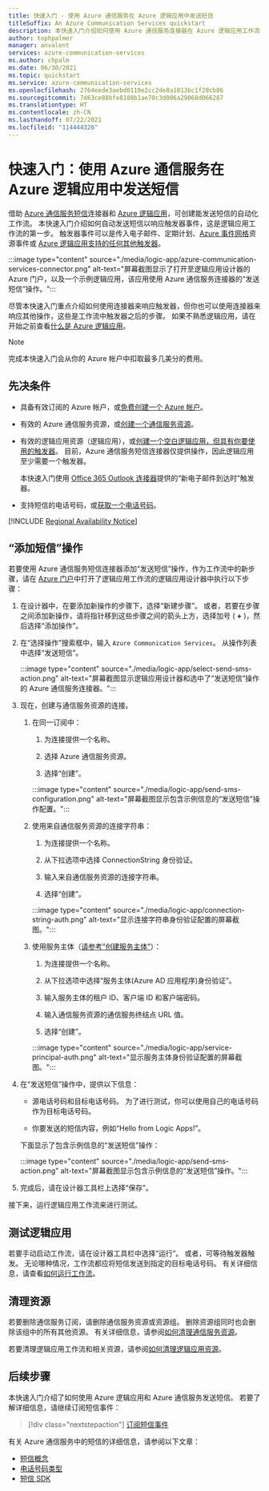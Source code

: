 ```yaml
---
title: 快速入门 - 使用 Azure 通信服务在 Azure 逻辑应用中发送短信
titleSuffix: An Azure Communication Services quickstart
description: 本快速入门介绍如何使用 Azure 通信服务连接器在 Azure 逻辑应用工作流中发送短信。
author: tophpalmer
manager: anvalent
services: azure-communication-services
ms.author: chpalm
ms.date: 06/30/2021
ms.topic: quickstart
ms.service: azure-communication-services
ms.openlocfilehash: 2764eede3aebd0110e2cc2de8a1813bc1f28cb86
ms.sourcegitcommit: 7d63ce88bfe8188b1ae70c3d006a29068d066287
ms.translationtype: HT
ms.contentlocale: zh-CN
ms.lasthandoff: 07/22/2021
ms.locfileid: "114444326"
---
```

# <a name="quickstart-send-sms-messages-in-azure-logic-apps-with-azure-communication-services"></a>快速入门：使用 Azure 通信服务在 Azure 逻辑应用中发送短信

借助 [Azure 通信服务短信](../../overview.md)连接器和 [Azure 逻辑应用](../../../logic-apps/logic-apps-overview.md)，可创建能发送短信的自动化工作流。 本快速入门介绍如何自动发送短信以响应触发器事件，这是逻辑应用工作流的第一步。 触发器事件可以是传入电子邮件、定期计划、[Azure 事件网格](../../../event-grid/overview.md)资源事件或 [Azure 逻辑应用支持的任何其他触发器](/connectors/connector-reference/connector-reference-logicapps-connectors)。

:::image type="content" source="./media/logic-app/azure-communication-services-connector.png" alt-text="屏幕截图显示了打开至逻辑应用设计器的 Azure 门户，以及一个示例逻辑应用，该应用使用 Azure 通信服务连接器的“发送短信”操作。":::

尽管本快速入门重点介绍如何使用连接器来响应触发器，但你也可以使用连接器来响应其他操作，这些是工作流中触发器之后的步骤。 如果不熟悉逻辑应用，请在开始之前查看[什么是 Azure 逻辑应用](../../../logic-apps/logic-apps-overview.md)。

> [!NOTE]
> 完成本快速入门会从你的 Azure 帐户中扣取最多几美分的费用。

## <a name="prerequisites"></a>先决条件

- 具备有效订阅的 Azure 帐户，或[免费创建一个 Azure 帐户](https://azure.microsoft.com/free/?WT.mc_id=A261C142F)。

- 有效的 Azure 通信服务资源，或[创建一个通信服务资源](../create-communication-resource.md)。

- 有效的逻辑应用资源（逻辑应用），或[创建一个空白逻辑应用，但具有你要使用的触发器](../../../logic-apps/quickstart-create-first-logic-app-workflow.md)。 目前，Azure 通信服务短信连接器仅提供操作，因此逻辑应用至少需要一个触发器。

  本快速入门使用 [Office 365 Outlook 连接器](/connectors/office365/)提供的“新电子邮件到达时”触发器。

- 支持短信的电话号码，或[获取一个电话号码](./get-phone-number.md)。

[!INCLUDE [Regional Availability Notice](../../includes/regional-availability-include.md)]

## <a name="add-an-sms-action"></a>“添加短信”操作

若要使用 Azure 通信服务短信连接器添加“发送短信”操作，作为工作流中的新步骤，请在 [Azure 门户](https://portal.azure.com)中打开了逻辑应用工作流的逻辑应用设计器中执行以下步骤：

1. 在设计器中，在要添加新操作的步骤下，选择“新建步骤”。 或者，若要在步骤之间添加新操作，请将指针移到这些步骤之间的箭头上方，选择加号 ( **+** )，然后选择“添加操作”。

1. 在“选择操作”搜索框中，输入 `Azure Communication Services`。 从操作列表中选择“发送短信”。

   :::image type="content" source="./media/logic-app/select-send-sms-action.png" alt-text="屏幕截图显示逻辑应用设计器和选中了“发送短信”操作的 Azure 通信服务连接器。":::

1. 现在，创建与通信服务资源的连接。
    1. 在同一订阅中：

       1. 为连接提供一个名称。

       1. 选择 Azure 通信服务资源。

       1. 选择“创建”。

       :::image type="content" source="./media/logic-app/send-sms-configuration.png" alt-text="屏幕截图显示包含示例信息的“发送短信”操作配置。":::

    1. 使用来自通信服务资源的连接字符串：
        
        1. 为连接提供一个名称。
        
        1. 从下拉选项中选择 ConnectionString 身份验证。
        
        1. 输入来自通信服务资源的连接字符串。
        
        1. 选择“创建”。
        
        :::image type="content" source="./media/logic-app/connection-string-auth.png" alt-text="显示连接字符串身份验证配置的屏幕截图。":::
        
    1. 使用服务主体（[请参考“创建服务主体”](../identity/service-principal-from-cli.md)）：
        1. 为连接提供一个名称。
        
        1. 从下拉选项中选择“服务主体(Azure AD 应用程序)身份验证”。
        
        1. 输入服务主体的租户 ID、客户端 ID 和客户端密码。
        
        1. 输入通信服务资源的通信服务终结点 URL 值。
        
        1. 选择“创建”。
        
        :::image type="content" source="./media/logic-app/service-principal-auth.png" alt-text="显示服务主体身份验证配置的屏幕截图。":::     

1. 在“发送短信”操作中，提供以下信息： 

   * 源电话号码和目标电话号码。 为了进行测试，你可以使用自己的电话号码作为目标电话号码。

   * 你要发送的短信内容，例如“Hello from Logic Apps!”。

   下面显示了包含示例信息的“发送短信”操作：

   :::image type="content" source="./media/logic-app/send-sms-action.png" alt-text="屏幕截图显示包含示例信息的“发送短信”操作。":::

1. 完成后，请在设计器工具栏上选择“保存”。

接下来，运行逻辑应用工作流来进行测试。

## <a name="test-your-logic-app"></a>测试逻辑应用

若要手动启动工作流，请在设计器工具栏中选择“运行”。 或者，可等待触发器触发。 无论哪种情况，工作流都应将短信发送到指定的目标电话号码。 有关详细信息，请查看[如何运行工作流](../../../logic-apps/quickstart-create-first-logic-app-workflow.md#run-workflow)。

## <a name="clean-up-resources"></a>清理资源

若要删除通信服务订阅，请删除通信服务资源或资源组。 删除资源组同时也会删除该组中的所有其他资源。 有关详细信息，请参阅[如何清理通信服务资源](../create-communication-resource.md#clean-up-resources)。

若要清理逻辑应用工作流和相关资源，请参阅[如何清理逻辑应用资源](../../../logic-apps/quickstart-create-first-logic-app-workflow.md#clean-up-resources)。

## <a name="next-steps"></a>后续步骤

本快速入门介绍了如何使用 Azure 逻辑应用和 Azure 通信服务发送短信。 若要了解详细信息，请继续订阅短信事件：

> [!div class="nextstepaction"]
> [订阅短信事件](./handle-sms-events.md)

有关 Azure 通信服务中的短信的详细信息，请参阅以下文章：

- [短信概念](../../concepts/telephony-sms/concepts.md)
- [电话号码类型](../../concepts/telephony-sms/plan-solution.md)
- [短信 SDK](../../concepts/telephony-sms/sdk-features.md)

